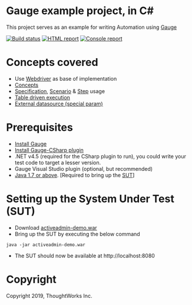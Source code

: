 Gauge example project, in C#
===========================

This project serves as an example for writing Automation using [Gauge](https://github.com/getgauge/gauge)

[![Build status](https://ci.appveyor.com/api/projects/status/6gyx0b3u6105xtic?svg=true)](https://ci.appveyor.com/project/sriv/gauge-example-csharp)
[![HTML report](https://img.shields.io/badge/report-html-green.svg)](https://ci.appveyor.com/project/sriv/gauge-example-csharp/build/artifacts)
[![Console report](https://img.shields.io/badge/report-console-blue.svg)](https://ci.appveyor.com/project/sriv/gauge-example-csharp)

# Concepts covered

- Use [Webdriver](http://docs.seleniumhq.org/projects/webdriver/) as base of implementation
- [Concepts](https://docs.gauge.org/latest/writing-specifications.html#concepts)
- [Specification](https://docs.gauge.org/latest/writing-specifications.html#specifications-spec), [Scenario](https://docs.gauge.org/latest/writing-specifications.html#scenario) & [Step](https://docs.gauge.org/latest/writing-specifications.html#step) usage
- [Table driven execution](https://docs.gauge.org/latest/execution.html#data-driven-execution)
- [External datasource (special param)](https://docs.gauge.org/latest/writing-specifications.html#special-parameters)


# Prerequisites
- [Install Gauge](http://getgauge.io/get-started/index.html)
- [Install Gauge-CSharp plugin](https://docs.gauge.org/latest/installation.html#language-plugins)
- .NET v4.5 (required for the CSharp plugin to run), you could write your test code to target a lesser version.
- Gauge Visual Studio plugin (optional, but recommended)
- [Java 1.7 or above](http://www.oracle.com/technetwork/java/javase/downloads/jdk8-downloads-2133151.html). [Required to bring up the [SUT](#setting-up-the-system-under-test-sut)]

# Setting up the System Under Test (SUT)

* Download [activeadmin-demo.war](https://bintray.com/artifact/download/gauge/activeadmin-demo/activeadmin-demo.war)
* Bring up the SUT by executing the below command
```
java -jar activeadmin-demo.war
```
* The SUT should now be available at http://localhost:8080


# Copyright
Copyright 2019, ThoughtWorks Inc.
